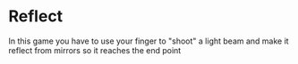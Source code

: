 # Reflect

In this game you have to use your finger to "shoot" a light beam and make it reflect from mirrors so it reaches the end point
